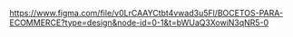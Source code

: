 https://www.figma.com/file/v0LrCAAYCtbt4vwad3u5Fl/BOCETOS-PARA-ECOMMERCE?type=design&node-id=0-1&t=bWUaQ3XowiN3qNR5-0